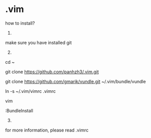 .vim
====

how to install?


1.
  make sure you have installed git
  
2.
  cd ~
  
  git clone https://github.com/panhzh3/.vim.git
  
  git clone https://github.com/gmarik/vundle.git ~/.vim/bundle/vundle
  
  ln -s ~/.vim/vimrc .vimrc
  
  vim
  
  :BundleInstall
  
3.
  for more information, please read .vimrc

